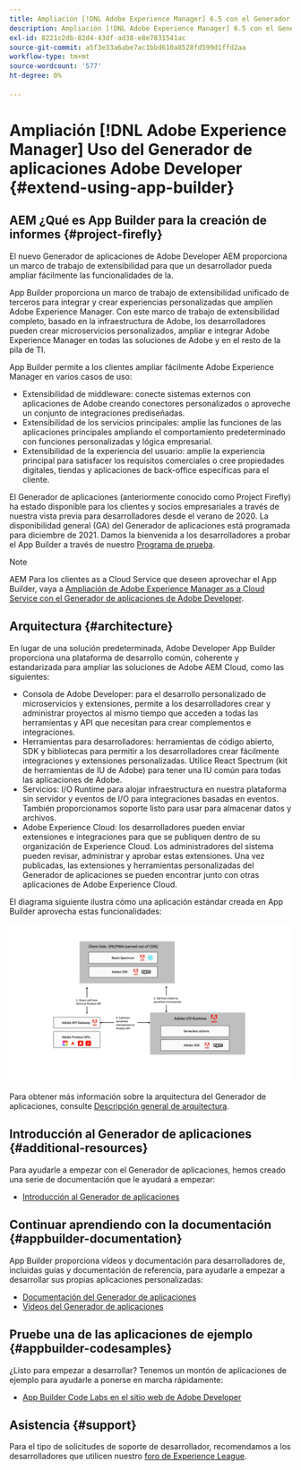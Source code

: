 ```yaml
---
title: Ampliación [!DNL Adobe Experience Manager] 6.5 con el Generador de aplicaciones de Adobe Developer.
description: Ampliación [!DNL Adobe Experience Manager] 6.5 con el Generador de aplicaciones de Adobe Developer.
exl-id: 8221c2db-82d4-43df-ad38-e8e7831541ac
source-git-commit: a5f3e33a6abe7ac1bbd610a8528fd599d1ffd2aa
workflow-type: tm+mt
source-wordcount: '577'
ht-degree: 0%

---
```


# Ampliación [!DNL Adobe Experience Manager] Uso del Generador de aplicaciones Adobe Developer {#extend-using-app-builder}

## AEM ¿Qué es App Builder para la creación de informes {#project-firefly}

El nuevo Generador de aplicaciones de Adobe Developer AEM proporciona un marco de trabajo de extensibilidad para que un desarrollador pueda ampliar fácilmente las funcionalidades de la.

App Builder proporciona un marco de trabajo de extensibilidad unificado de terceros para integrar y crear experiencias personalizadas que amplíen Adobe Experience Manager. Con este marco de trabajo de extensibilidad completo, basado en la infraestructura de Adobe, los desarrolladores pueden crear microservicios personalizados, ampliar e integrar Adobe Experience Manager en todas las soluciones de Adobe y en el resto de la pila de TI.

App Builder permite a los clientes ampliar fácilmente Adobe Experience Manager en varios casos de uso:

* Extensibilidad de middleware: conecte sistemas externos con aplicaciones de Adobe creando conectores personalizados o aproveche un conjunto de integraciones prediseñadas.
* Extensibilidad de los servicios principales: amplíe las funciones de las aplicaciones principales ampliando el comportamiento predeterminado con funciones personalizadas y lógica empresarial.
* Extensibilidad de la experiencia del usuario: amplíe la experiencia principal para satisfacer los requisitos comerciales o cree propiedades digitales, tiendas y aplicaciones de back-office específicas para el cliente.

El Generador de aplicaciones (anteriormente conocido como Project Firefly) ha estado disponible para los clientes y socios empresariales a través de nuestra vista previa para desarrolladores desde el verano de 2020. La disponibilidad general (GA) del Generador de aplicaciones está programada para diciembre de 2021. Damos la bienvenida a los desarrolladores a probar el App Builder a través de nuestro [Programa de prueba](https://adobe.ly/appbuilder-trial).

>[!NOTE]
>
>AEM Para los clientes as a Cloud Service que deseen aprovechar el App Builder, vaya a [Ampliación de Adobe Experience Manager as a Cloud Service con el Generador de aplicaciones de Adobe Developer](https://experienceleague.adobe.com/docs/experience-manager-cloud-service/implementing/configuring-and-extending/app-builder.html).

## Arquitectura {#architecture}

En lugar de una solución predeterminada, Adobe Developer App Builder proporciona una plataforma de desarrollo común, coherente y estandarizada para ampliar las soluciones de Adobe AEM Cloud, como las siguientes:

* Consola de Adobe Developer: para el desarrollo personalizado de microservicios y extensiones, permite a los desarrolladores crear y administrar proyectos al mismo tiempo que acceden a todas las herramientas y API que necesitan para crear complementos e integraciones.
* Herramientas para desarrolladores: herramientas de código abierto, SDK y bibliotecas para permitir a los desarrolladores crear fácilmente integraciones y extensiones personalizadas. Utilice React Spectrum (kit de herramientas de IU de Adobe) para tener una IU común para todas las aplicaciones de Adobe.
* Servicios: I/O Runtime para alojar infraestructura en nuestra plataforma sin servidor y eventos de I/O para integraciones basadas en eventos. También proporcionamos soporte listo para usar para almacenar datos y archivos.
* Adobe Experience Cloud: los desarrolladores pueden enviar extensiones e integraciones para que se publiquen dentro de su organización de Experience Cloud. Los administradores del sistema pueden revisar, administrar y aprobar estas extensiones. Una vez publicadas, las extensiones y herramientas personalizadas del Generador de aplicaciones se pueden encontrar junto con otras aplicaciones de Adobe Experience Cloud.

El diagrama siguiente ilustra cómo una aplicación estándar creada en App Builder aprovecha estas funcionalidades:

![Arquitectura](assets/firefly-architecture.jpg)

Para obtener más información sobre la arquitectura del Generador de aplicaciones, consulte [Descripción general de arquitectura](https://www.adobe.io/app-builder/docs/guides/).

## Introducción al Generador de aplicaciones {#additional-resources}

Para ayudarle a empezar con el Generador de aplicaciones, hemos creado una serie de documentación que le ayudará a empezar:

* [Introducción al Generador de aplicaciones](https://www.adobe.io/app-builder/docs/getting_started/)

## Continuar aprendiendo con la documentación {#appbuilder-documentation}

App Builder proporciona vídeos y documentación para desarrolladores de, incluidas guías y documentación de referencia, para ayudarle a empezar a desarrollar sus propias aplicaciones personalizadas:

* [Documentación del Generador de aplicaciones](https://www.adobe.io/app-builder/docs/overview/)
* [Vídeos del Generador de aplicaciones](https://www.youtube.com/playlist?list=PLcVEYUqU7VRfDij-Jbjyw8S8EzW073F_o)

## Pruebe una de las aplicaciones de ejemplo {#appbuilder-codesamples}

¿Listo para empezar a desarrollar? Tenemos un montón de aplicaciones de ejemplo para ayudarle a ponerse en marcha rápidamente:

* [App Builder Code Labs en el sitio web de Adobe Developer](https://www.adobe.io/app-builder/docs/resources/)

## Asistencia {#support}

Para el tipo de solicitudes de soporte de desarrollador, recomendamos a los desarrolladores que utilicen nuestro [foro de Experience League](https://experienceleaguecommunities.adobe.com/t5/project-firefly/ct-p/project-firefly).
